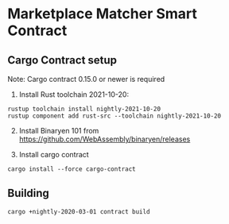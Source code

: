 # Marketplace Matcher Smart Contract

## Cargo Contract setup

Note: Cargo contract 0.15.0 or newer is required

1. Install Rust toolchain 2021-10-20:

```
rustup toolchain install nightly-2021-10-20
rustup component add rust-src --toolchain nightly-2021-10-20
```

2. Install Binaryen 101 from https://github.com/WebAssembly/binaryen/releases

3. Install cargo contract

```
cargo install --force cargo-contract
```

## Building

```
cargo +nightly-2020-03-01 contract build
```
